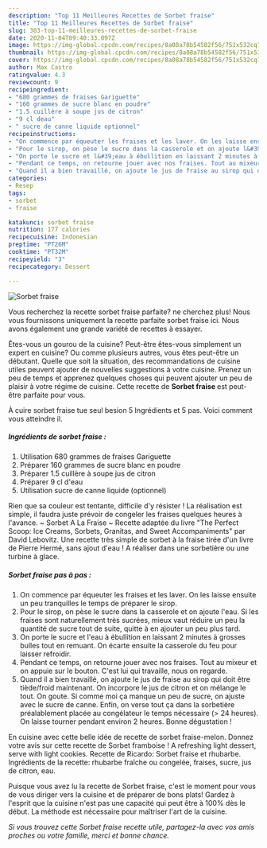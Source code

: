 ```yaml
---
description: "Top 11 Meilleures Recettes de Sorbet fraise"
title: "Top 11 Meilleures Recettes de Sorbet fraise"
slug: 303-top-11-meilleures-recettes-de-sorbet-fraise
date: 2020-11-04T09:40:33.097Z
image: https://img-global.cpcdn.com/recipes/8a08a78b54582f56/751x532cq70/sorbet-fraise-photo-principale-de-la-recette.jpg
thumbnail: https://img-global.cpcdn.com/recipes/8a08a78b54582f56/751x532cq70/sorbet-fraise-photo-principale-de-la-recette.jpg
cover: https://img-global.cpcdn.com/recipes/8a08a78b54582f56/751x532cq70/sorbet-fraise-photo-principale-de-la-recette.jpg
author: Max Castro
ratingvalue: 4.3
reviewcount: 9
recipeingredient:
- "680 grammes de fraises Gariguette"
- "160 grammes de sucre blanc en poudre"
- "1.5 cuillère à soupe jus de citron"
- "9 cl deau"
- " sucre de canne liquide optionnel"
recipeinstructions:
- "On commence par équeuter les fraises et les laver. On les laisse ensuite un peu tranquilles le temps de préparer le sirop."
- "Pour le sirop, on pèse le sucre dans la casserole et on ajoute l&#39;eau. Si les fraises sont naturellement très sucrées, mieux vaut réduire un peu la quantité de sucre tout de suite, quitte à en ajouter un peu plus tard."
- "On porte le sucre et l&#39;eau à ébullition en laissant 2 minutes à grosses bulles tout en remuant. On écarte ensuite la casserole du feu pour laisser refroidir."
- "Pendant ce temps, on retourne jouer avec nos fraises. Tout au mixeur et on appuie sur le bouton. C&#39;est lui qui travaille, nous on regarde."
- "Quand il a bien travaillé, on ajoute le jus de fraise au sirop qui doit être tiède/froid maintenant. On incorpore le jus de citron et on mélange le tout. On goute. Si comme moi ça manque un peu de sucre, on ajuste avec le sucre de canne. Enfin, on verse tout ça dans la sorbetière préalablement placée au congélateur le temps nécessaire (&gt; 24 heures). On laisse tourner pendant environ 2 heures. Bonne dégustation !"
categories:
- Resep
tags:
- sorbet
- fraise

katakunci: sorbet fraise 
nutrition: 177 calories
recipecuisine: Indonesian
preptime: "PT26M"
cooktime: "PT32M"
recipeyield: "3"
recipecategory: Dessert

---
```



![Sorbet fraise](https://img-global.cpcdn.com/recipes/8a08a78b54582f56/751x532cq70/sorbet-fraise-photo-principale-de-la-recette.jpg)

Vous recherchez la recette sorbet fraise parfaite? ne cherchez plus! Nous vous fournissons uniquement la recette parfaite sorbet fraise ici. Nous avons également une grande variété de recettes à essayer.

Êtes-vous un gourou de la cuisine? Peut-être êtes-vous simplement un expert en cuisine? Ou comme plusieurs autres, vous êtes peut-être un débutant. Quelle que soit la situation, des recommandations de cuisine utiles peuvent ajouter de nouvelles suggestions à votre cuisine. Prenez un peu de temps et apprenez quelques choses qui peuvent ajouter un peu de plaisir à votre régime de cuisine. Cette recette de <strong> Sorbet fraise </strong> est peut-être parfaite pour vous.

<!--inarticleads1-->

À cuire sorbet fraise tue seul besion 5 Ingrédients et 5 pas. Voici comment vous atteindre il.

##### Ingrédients de sorbet fraise :

1. Utilisation 680 grammes de fraises Gariguette
1. Préparer 160 grammes de sucre blanc en poudre
1. Préparer 1.5 cuillère à soupe jus de citron
1. Préparer 9 cl d&#39;eau
1. Utilisation  sucre de canne liquide (optionnel)


Rien que sa couleur est tentante, difficile d&#39;y résister ! La réalisation est simple, il faudra juste prévoir de congeler les fraises quelques heures à l&#39;avance. ~ Sorbet A La Fraise ~ Recette adaptée du livre &#34;The Perfect Scoop: Ice Creams, Sorbets, Granitas, and Sweet Accompaniments&#34; par David Lebovitz. Une recette très simple de sorbet à la fraise tirée d&#39;un livre de Pierre Hermé, sans ajout d&#39;eau ! A réaliser dans une sorbetière ou une turbine à glace. 

<!--inarticleads2-->

##### Sorbet fraise pas à pas :

1. On commence par équeuter les fraises et les laver. On les laisse ensuite un peu tranquilles le temps de préparer le sirop.
1. Pour le sirop, on pèse le sucre dans la casserole et on ajoute l&#39;eau. Si les fraises sont naturellement très sucrées, mieux vaut réduire un peu la quantité de sucre tout de suite, quitte à en ajouter un peu plus tard.
1. On porte le sucre et l&#39;eau à ébullition en laissant 2 minutes à grosses bulles tout en remuant. On écarte ensuite la casserole du feu pour laisser refroidir.
1. Pendant ce temps, on retourne jouer avec nos fraises. Tout au mixeur et on appuie sur le bouton. C&#39;est lui qui travaille, nous on regarde.
1. Quand il a bien travaillé, on ajoute le jus de fraise au sirop qui doit être tiède/froid maintenant. On incorpore le jus de citron et on mélange le tout. On goute. Si comme moi ça manque un peu de sucre, on ajuste avec le sucre de canne. Enfin, on verse tout ça dans la sorbetière préalablement placée au congélateur le temps nécessaire (&gt; 24 heures). On laisse tourner pendant environ 2 heures. Bonne dégustation !


En cuisine avec cette belle idée de recette de sorbet fraise-melon. Donnez votre avis sur cette recette de Sorbet framboise ! A refreshing light dessert, serve with light cookies. Recette de Ricardo: Sorbet fraise et rhubarbe. Ingrédients de la recette: rhubarbe fraîche ou congelée, fraises, sucre, jus de citron, eau. 

<!--inarticleads1-->

<p>
Puisque vous avez lu la recette de Sorbet fraise, c'est le moment pour vous de vous diriger vers la cuisine et de préparer de bons plats! Gardez à l'esprit que la cuisine n'est pas une capacité qui peut être à 100% dès le début. La méthode est nécessaire pour maîtriser l'art de la cuisine.
</p>

<p>
<i>Si vous trouvez cette Sorbet fraise recette utile, partagez-la avec vos amis proches ou votre famille, merci et bonne chance.</i>
</p>

